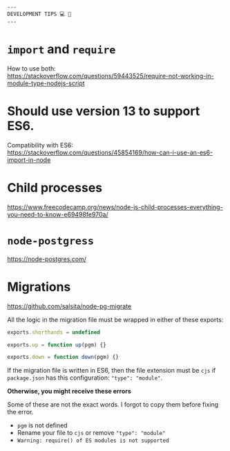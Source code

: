 ```
---
DEVELOPMENT TIPS 💻 🚀
---
```

# `import` and `require`

How to use both:
<br/>https://stackoverflow.com/questions/59443525/require-not-working-in-module-type-nodejs-script

# Should use version 13 to support ES6.

Compatibility with ES6:
<br/>https://stackoverflow.com/questions/45854169/how-can-i-use-an-es6-import-in-node

# Child processes

https://www.freecodecamp.org/news/node-js-child-processes-everything-you-need-to-know-e69498fe970a/

# `node-postgress`

https://node-postgres.com/

# Migrations

https://github.com/salsita/node-pg-migrate

All the logic in the migration file must be wrapped in either of these exports:

```javascript
exports.shorthands = undefined

exports.up = function up(pgm) {}

exports.down = function down(pgm) {}
```

If the migration file is written in ES6, then the file extension must be `cjs` if `package.json` has this configuration: `"type": "module"`.

**Otherwise, you might receive these errors**

Some of these are not the exact words. I forgot to copy them before fixing the error.
* `pgm` is not defined
* Rename your file to `cjs` or remove `"type": "module"`
* `Warning: require() of ES modules is not supported`